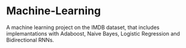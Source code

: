 # Machine-Learning
A machine learning project on the IMDB dataset, that includes implemantations with Adaboost, Naive Bayes, Logistic Regression and Bidirectional RNNs.
